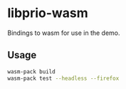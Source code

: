 # libprio-wasm

Bindings to wasm for use in the demo.

## Usage

```bash
wasm-pack build
wasm-pack test --headless --firefox
```
